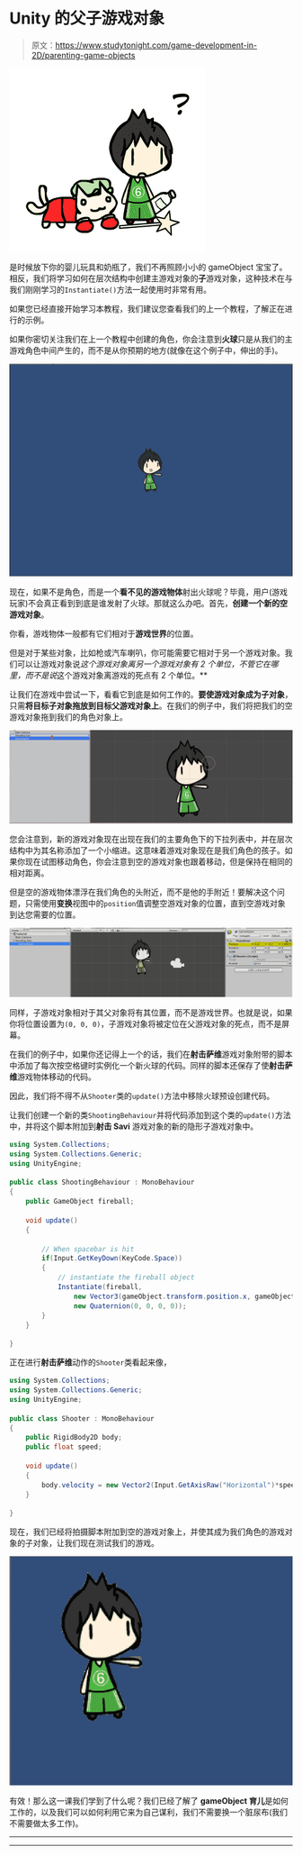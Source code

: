 # Unity 的父子游戏对象

> 原文：<https://www.studytonight.com/game-development-in-2D/parenting-game-objects>

![Parenting Game Objects](img/295359b1ed5c73b871e8b83037570c7f.png)

是时候放下你的婴儿玩具和奶瓶了，我们不再照顾小小的 gameObject 宝宝了。相反，我们将学习如何在层次结构中创建主游戏对象的**子**游戏对象，这种技术在与我们刚刚学习的`Instantiate()`方法一起使用时非常有用。

如果您已经直接开始学习本教程，我们建议您查看我们的上一个教程，了解正在进行的示例。

如果你密切关注我们在上一个教程中创建的角色，你会注意到**火球**只是从我们的主游戏角色中间产生的，而不是从你预期的地方(就像在这个例子中，伸出的手)。

![Parenting Game Objects](img/1f09c480d8ce6431ecf8e561aea15f71.png)

现在，如果不是角色，而是一个**看不见的游戏物体**射出火球呢？毕竟，用户(游戏玩家)不会真正看到到底是谁发射了火球。那就这么办吧。首先，**创建一个新的空游戏对象**。

你看，游戏物体一般都有它们相对于**游戏世界**的位置。

但是对于某些对象，比如枪或汽车喇叭，你可能需要它相对于另一个游戏对象。我们可以让游戏对象说*这个游戏对象离另一个游戏对象有 2 个单位，不管它在哪里，而不是说*这个游戏对象离游戏的死点有 2 个单位。**

让我们在游戏中尝试一下，看看它到底是如何工作的。**要使游戏对象成为子对象**，只需**将目标子对象拖放到目标父游戏对象上**。在我们的例子中，我们将把我们的空游戏对象拖到我们的角色对象上。

![Parenting Game Objects](img/da669284e600f8de0d835a53a6c7b582.png)

您会注意到，新的游戏对象现在出现在我们的主要角色下的下拉列表中，并在层次结构中为其名称添加了一个小缩进。这意味着游戏对象现在是我们角色的孩子。如果你现在试图移动角色，你会注意到空的游戏对象也跟着移动，但是保持在相同的相对距离。

但是空的游戏物体漂浮在我们角色的头附近，而不是他的手附近！要解决这个问题，只需使用**变换**视图中的`position`值调整空游戏对象的位置，直到空游戏对象到达您需要的位置。

![Parenting Game Objects](img/4cf56972f92e95967e32db8b229f9153.png)

同样，子游戏对象相对于其父对象将有其位置，而不是游戏世界。也就是说，如果你将位置设置为`(0, 0, 0)`，子游戏对象将被定位在父游戏对象的死点，而不是屏幕。

在我们的例子中，如果你还记得上一个的话，我们在**射击萨维**游戏对象附带的脚本中添加了每次按空格键时实例化一个新火球的代码。同样的脚本还保存了使**射击萨维**游戏物体移动的代码。

因此，我们将不得不从`Shooter`类的`update()`方法中移除火球预设创建代码。

让我们创建一个新的类`ShootingBehaviour`并将代码添加到这个类的`update()`方法中，并将这个脚本附加到**射击 Savi** 游戏对象的新的隐形子游戏对象中。

```cs
using System.Collections;
using System.Collections.Generic;
using UnityEngine;

public class ShootingBehaviour : MonoBehaviour
{
    public GameObject fireball;

    void update() 
    {

        // When spacebar is hit
        if(Input.GetKeyDown(KeyCode.Space))
        {
            // instantiate the fireball object
            Instantiate(fireball,
                new Vector3(gameObject.transform.position.x, gameObject.transform.position.y, 0),
                new Quaternion(0, 0, 0, 0));
        }
    }

}
```

正在进行**射击萨维**动作的`Shooter`类看起来像，

```cs
using System.Collections;
using System.Collections.Generic;
using UnityEngine;

public class Shooter : MonoBehaviour
{
    public RigidBody2D body;
    public float speed;

    void update() 
    {
        body.velocity = new Vector2(Input.GetAxisRaw("Horizontal")*speed, Input.GetAxisRaw("Vertical")*speed);
    }

}
```

现在，我们已经将拍摄脚本附加到空的游戏对象上，并使其成为我们角色的游戏对象的子对象，让我们现在测试我们的游戏。

![Parenting Game Objects](img/ebfc588f4e200e3944272ef454f27136.png)

有效！那么这一课我们学到了什么呢？我们已经了解了 **gameObject 育儿**是如何工作的，以及我们可以如何利用它来为自己谋利，我们不需要换一个脏尿布(我们不需要做太多工作)。

* * *

* * *